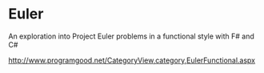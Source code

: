 # Euler
An exploration into Project Euler problems in a functional style with F# and C#

http://www.programgood.net/CategoryView,category,EulerFunctional.aspx

